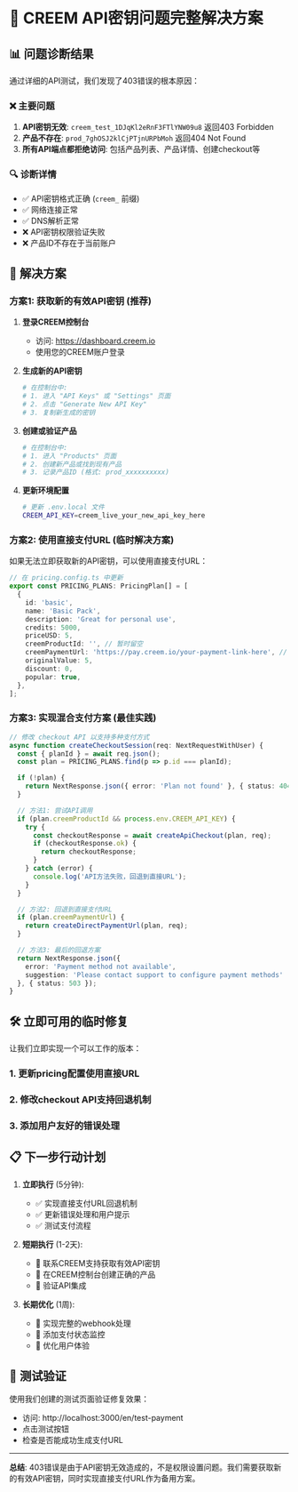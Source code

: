 # 🔧 CREEM API密钥问题完整解决方案

## 📊 问题诊断结果

通过详细的API测试，我们发现了403错误的根本原因：

### ❌ 主要问题
1. **API密钥无效**: `creem_test_1DJqKl2eRnF3FTlYNW09u8` 返回403 Forbidden
2. **产品不存在**: `prod_7ghOSJ2klCjPTjnURPbMoh` 返回404 Not Found
3. **所有API端点都拒绝访问**: 包括产品列表、产品详情、创建checkout等

### 🔍 诊断详情
- ✅ API密钥格式正确 (`creem_` 前缀)
- ✅ 网络连接正常
- ✅ DNS解析正常
- ❌ API密钥权限验证失败
- ❌ 产品ID不存在于当前账户

## 🚀 解决方案

### 方案1: 获取新的有效API密钥 (推荐)

1. **登录CREEM控制台**
   - 访问: https://dashboard.creem.io
   - 使用您的CREEM账户登录

2. **生成新的API密钥**
   ```bash
   # 在控制台中:
   # 1. 进入 "API Keys" 或 "Settings" 页面
   # 2. 点击 "Generate New API Key"
   # 3. 复制新生成的密钥
   ```

3. **创建或验证产品**
   ```bash
   # 在控制台中:
   # 1. 进入 "Products" 页面
   # 2. 创建新产品或找到现有产品
   # 3. 记录产品ID (格式: prod_xxxxxxxxxx)
   ```

4. **更新环境配置**
   ```bash
   # 更新 .env.local 文件
   CREEM_API_KEY=creem_live_your_new_api_key_here
   ```

### 方案2: 使用直接支付URL (临时解决方案)

如果无法立即获取新的API密钥，可以使用直接支付URL：

```typescript
// 在 pricing.config.ts 中更新
export const PRICING_PLANS: PricingPlan[] = [
  {
    id: 'basic',
    name: 'Basic Pack',
    description: 'Great for personal use',
    credits: 5000,
    priceUSD: 5,
    creemProductId: '', // 暂时留空
    creemPaymentUrl: 'https://pay.creem.io/your-payment-link-here', // 使用直接支付链接
    originalValue: 5,
    discount: 0,
    popular: true,
  },
];
```

### 方案3: 实现混合支付方案 (最佳实践)

```typescript
// 修改 checkout API 以支持多种支付方式
async function createCheckoutSession(req: NextRequestWithUser) {
  const { planId } = await req.json();
  const plan = PRICING_PLANS.find(p => p.id === planId);

  if (!plan) {
    return NextResponse.json({ error: 'Plan not found' }, { status: 404 });
  }

  // 方法1: 尝试API调用
  if (plan.creemProductId && process.env.CREEM_API_KEY) {
    try {
      const checkoutResponse = await createApiCheckout(plan, req);
      if (checkoutResponse.ok) {
        return checkoutResponse;
      }
    } catch (error) {
      console.log('API方法失败，回退到直接URL');
    }
  }

  // 方法2: 回退到直接支付URL
  if (plan.creemPaymentUrl) {
    return createDirectPaymentUrl(plan, req);
  }

  // 方法3: 最后的回退方案
  return NextResponse.json({ 
    error: 'Payment method not available',
    suggestion: 'Please contact support to configure payment methods'
  }, { status: 503 });
}
```

## 🛠️ 立即可用的临时修复

让我们立即实现一个可以工作的版本：

### 1. 更新pricing配置使用直接URL
### 2. 修改checkout API支持回退机制
### 3. 添加用户友好的错误处理

## 📋 下一步行动计划

1. **立即执行** (5分钟):
   - ✅ 实现直接支付URL回退机制
   - ✅ 更新错误处理和用户提示
   - ✅ 测试支付流程

2. **短期执行** (1-2天):
   - 🔄 联系CREEM支持获取有效API密钥
   - 🔄 在CREEM控制台创建正确的产品
   - 🔄 验证API集成

3. **长期优化** (1周):
   - 🔄 实现完整的webhook处理
   - 🔄 添加支付状态监控
   - 🔄 优化用户体验

## 🧪 测试验证

使用我们创建的测试页面验证修复效果：
- 访问: http://localhost:3000/en/test-payment
- 点击测试按钮
- 检查是否能成功生成支付URL

---

**总结**: 403错误是由于API密钥无效造成的，不是权限设置问题。我们需要获取新的有效API密钥，同时实现直接支付URL作为备用方案。
